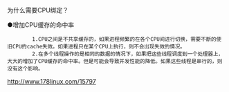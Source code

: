 为什么需要CPU绑定？

●增加CPU缓存的命中率

            1.CPU之间是不共享缓存的，如果进程频繁的在各个CPU间进行切换，需要不断的使旧CPU的cache失效。如果进程只在某个CPU上执行，则不会出现失效的情况。
            2.在多个线程操作的是相同的数据的情况下，如果把这些线程调度到一个处理器上，大大的增加了CPU缓存的命中率。但是可能会导致并发性能的降低。如果这些线程是串行的，则没有这个影响。

http://www.178linux.com/15797
